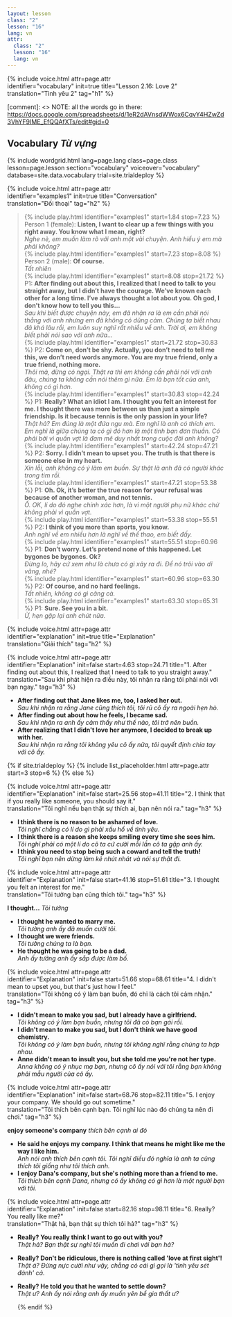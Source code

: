 ```yaml
---
layout: lesson
class: "2"
lesson: "16"
lang: vn
attr:
  class: "2"
  lesson: "16"
  lang: vn
---
```

{%  include voice.html attr=page.attr  
	identifier="vocabulary"  init=true
	title="Lesson 2.16: Love 2"        
	translation="Tình yêu 2"
    tag="h1" %}

[comment]: <> NOTE: all the words go in there: https://docs.google.com/spreadsheets/d/1eR2dAVnsdWWox6CqvY4HZwZd3VhYF9IME_EfQQAfXTs/edit#gid=0

## Vocabulary  *Từ vựng*


{% include wordgrid.html lang=page.lang
		class=page.class 
		lesson=page.lesson 
		section="vocabulary"
		voiceover="vocabulary"
		database=site.data.vocabulary 
		trial=site.trialdeploy %}	

{%  include voice.html attr=page.attr  
	identifier="examples1"  init=true
	title="Conversation"        
	translation="Đối thoại"
    tag="h2" %}

> {% include play.html identifier="examples1" start=1.84 stop=7.23 %} Person 1 (female): **Listen, I want to clear up a few things with you right away. You know what I mean, right?**   
*Nghe nè, em muốn làm rõ với anh một vài chuyện. Anh hiểu ý em mà phải không?*    
> {% include play.html identifier="examples1" start=7.23 stop=8.08 %} Person 2 (male): **Of course.**   
*Tất nhiên*   
> {% include play.html identifier="examples1" start=8.08 stop=21.72 %} P1: **After finding out about this, I realized that I need to talk to you straight away, but I didn’t have the courage. We’ve known each other for a long time. I’ve always thought a lot about you. Oh god, I don’t know how to tell you this...**   
*Sau khi biết được chuyện này, em đã nhận ra là em cần phải nói thẳng với anh nhưng em đã không có dũng cảm. Chúng ta biết nhau đã khá lâu rồi, em luôn suy nghĩ rất nhiều về anh. Trời ơi, em không biết phải nói sao với anh nữa...*    
> {% include play.html identifier="examples1" start=21.72 stop=30.83 %} P2: **Come on, don’t be shy. Actually, you don’t need to tell me this, we don’t need words anymore. You are my true friend, only a true friend, nothing more.**   
*Thôi mà, đừng có ngại. Thật ra thì em không cần phải nói với anh đâu, chúng ta không cần nói thêm gì nữa. Em là bạn tốt của anh, không có gì hơn.*  
> {% include play.html identifier="examples1" start=30.83 stop=42.24 %} P1: **Really? What an idiot I am. I thought you felt an interest for me. I thought there was more between us than just a simple friendship. Is it because tennis is the only passion in your life?**   
*Thật hả? Em đúng là một đứa ngu mà. Em nghĩ là anh có thích em. Em nghĩ là giữa chúng ta có gì đó hơn là một tình bạn đơn thuần. Có phải bởi vì quần vợt là đam mê duy nhất trong cuộc đời anh không?*   
> {% include play.html identifier="examples1" start=42.24 stop=47.21 %} P2: **Sorry. I didn’t mean to upset you. The truth is that there is someone else in my heart.**    
*Xin lỗi, anh không có ý làm em buồn. Sự thật là anh đã có người khác trong tim rồi.*    
> {% include play.html identifier="examples1" start=47.21 stop=53.38 %} P1: **Oh. Ok, it’s better the true reason for your refusal was because of another woman, and not tennis.**    
*Ồ. OK, lí do đó nghe chính xác hơn, là vì một người phụ nữ khác chứ không phải vì quần vợt.*   
> {% include play.html identifier="examples1" start=53.38 stop=55.51 %} P2: **I think of you more than sports, you know.**  
*Anh nghĩ về em nhiều hơn là nghĩ về thể thao, em biết đấy.*    
> {% include play.html identifier="examples1" start=55.51 stop=60.96 %} P1: **Don’t worry. Let’s pretend none of this happened. Let bygones be bygones. Ok?**    
*Đừng lo, hãy cứ xem như là chưa có gì xảy ra đi. Để nó trôi vào dĩ vãng, nhé?*    
> {% include play.html identifier="examples1" start=60.96 stop=63.30 %} P2: **Of course, and no hard feelings.**   
*Tất nhiên, không có gì căng cả.*     
> {% include play.html identifier="examples1" start=63.30 stop=65.31 %} P1: **Sure. See you in a bit.**    
*Ừ, hẹn gặp lại anh chút nữa.*    

{%  include voice.html attr=page.attr  
	identifier="explanation"  init=true
	title="Explanation"        
	translation="Giải thích"
    tag="h2" %}

{%  include voice.html attr=page.attr  
	identifier="Explanation"  init=false start=4.63 stop=24.71
	title="1. After finding out about this, I realized that I need to talk to you straight away."        
	translation="Sau khi phát hiện ra điều này, tôi nhận ra rằng tôi phải nói với bạn ngay."
    tag="h3" %}

- **After finding out that Jane likes me, too, I asked her out.**  
*Sau khi nhận ra rằng Jane cũng thích tôi, tôi rủ cô ấy ra ngoài hẹn hò.*     
- **After finding out about how he feels, I became sad.**  
*Sau khi nhận ra anh ấy cảm thấy như thế nào, tôi trở nên buồn.*    
- **After realizing that I didn't love her anymore, I decided to break up with her.**  
*Sau khi nhận ra rằng tôi không yêu cô ấy nữa, tôi quyết định chia tay với cô ấy.*    

{% if site.trialdeploy %}
  {% include list_placeholder.html  attr=page.attr     start=3 stop=6 %}
  {% else %}

{%  include voice.html attr=page.attr  
	identifier="Explanation"  init=false start=25.56 stop=41.11
	title="2. I think that if you really like someone, you should say it."        
	translation="Tôi nghĩ nếu bạn thật sự thích ai, bạn nên nói ra."
    tag="h3" %}

- **I think there is no reason to be ashamed of love.**  
*Tôi nghĩ chẳng có lí do gì phải xấu hổ về tình yêu.*    
- **I think there is a reason she keeps smiling every time she sees him.**   
*Tôi nghĩ phải có một lí do cô ta cứ cười mỗi lần cô ta gặp anh ấy.*   
- **I think you need to stop being such a coward and tell the truth!**  
*Tôi nghĩ bạn nên dừng làm kẻ nhút nhát và nói sự thật đi.*    

{%  include voice.html attr=page.attr  
	identifier="Explanation"  init=false start=41.16 stop=51.61
	title="3. I thought you felt an interest for me."        
	translation="Tôi tưởng bạn cũng thích tôi."
    tag="h3" %}

**I thought...**  *Tôi tưởng*

- **I thought he wanted to marry me.**  
*Tôi tưởng anh ấy đã muốn cưới tôi.*    
- **I thought we were friends.**  
*Tôi tưởng chúng ta là bạn.*   
- **He thought he was going to be a dad.**  
*Anh ấy tưởng anh ấy sắp được làm bố.*   

{%  include voice.html attr=page.attr  
	identifier="Explanation"  init=false start=51.66 stop=68.61
	title="4. I didn't mean to upset you, but that's just how I feel."        
	translation="Tôi không có ý làm bạn buồn, đó chỉ là cách tôi cảm nhận."
    tag="h3" %}

- **I didn't mean to make you sad, but I already have a girlfriend.**  
*Tôi không có ý làm bạn buồn, nhưng tôi đã có bạn gái rồi.*   
- **I didn't mean to make you sad, but I don't think we have good chemistry.**  
*Tôi không có ý làm bạn buồn, nhưng tôi không nghĩ rằng chúng ta hợp nhau.*   
- **Anne didn't mean to insult you, but she told me you're not her type.**  
*Anna không có ý nhục mạ bạn, nhưng cô ấy nói với tôi rằng bạn không phải mẫu người của cô ấy.*   

{%  include voice.html attr=page.attr  
	identifier="Explanation"  init=false start=68.76 stop=82.11
	title="5. I enjoy your company. We should go out sometime."        
	translation="Tôi thích bên cạnh bạn. Tôi nghĩ lúc nào đó chúng ta nên đi chơi."
    tag="h3" %}

**enjoy someone's company**  *thích bên cạnh ai đó*

- **He said he enjoys my company. I think that means he might like me the way I like him.**  
*Anh nói anh thích bên cạnh tôi. Tôi nghĩ điều đó nghĩa là anh ta cũng thích tôi giống như tôi thích anh.*    
- **I enjoy Dana's company, but she's nothing more than a friend to me.**  
*Tôi thích bên cạnh Dana, nhưng có ấy không có gì hơn là một người bạn với tôi.*    

{%  include voice.html attr=page.attr  
	identifier="Explanation"  init=false start=82.16 stop=98.11
	title="6. Really? You really like me?"        
	translation="Thật hả, bạn thật sự thích tôi hả?"
    tag="h3" %}

- **Really? You really think I want to go out with you?**  
*Thật hả? Bạn thật sự nghĩ tôi muốn đi chơi với bạn hả?*    
- **Really? Don't be ridiculous, there is nothing called 'love at first sight'!**  
*Thật á? Đừng nực cười như vậy, chằng có cái gì gọi là 'tình yêu sét đánh' cả.*
- **Really? He told you that he wanted to settle down?**  
*Thật ư? Anh ấy nói rằng anh ấy muốn yên bề gia thất ư?*   

  {% endif %}

